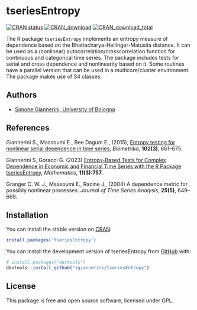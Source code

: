 
<!-- README.md is generated from README.Rmd. Please edit that file -->

# tseriesEntropy

<!-- badges: start -->

[![CRAN
status](https://www.r-pkg.org/badges/version/tseriesEntropy)](https://CRAN.R-project.org/package=tseriesEntropy)
[![CRAN_download](http://cranlogs.r-pkg.org/badges/tseriesEntropy)](https://cran.r-project.org/package=tseriesEntropy)
[![CRAN_download_total](http://cranlogs.r-pkg.org/badges/grand-total/tseriesEntropy)](https://cran.r-project.org/package=tseriesEntropy)
<!-- badges: end -->

The R package `tseriesEntropy` implements an entropy measure of
dependence based on the Bhattacharya-Hellinger-Matusita distance. It can
be used as a (nonlinear) autocorrelation/crosscorrelation function for
continuous and categorical time series. The package includes tests for
serial and cross dependence and nonlinearity based on it. Some routines
have a parallel version that can be used in a multicore/cluster
environment. The package makes use of S4 classes.

## Authors

- [Simone Giannerini, University of
  Bologna](https://www.simonegiannerini.net)

## References

Giannerini S., Maasoumi E., Bee Dagum E., (2015), [Entropy testing for
nonlinear serial dependence in time
series](https://doi.org/10.1093/biomet/asv007), *Biometrika*,
**102(3)**, 661–675.

Giannerini S, Goracci G. (2023) [Entropy-Based Tests for Complex
Dependence in Economic and Financial Time Series with the R Package
tseriesEntropy](https://doi.org/10.3390/math11030757), *Mathematics*,
**11(3):757**.

Granger C. W. J., Maasoumi E., Racine J., (2004) A dependence metric for
possibly nonlinear processes. *Journal of Time Series Analysis*,
**25(5)**, 649–669.

## Installation

You can install the stable version on
[CRAN](https://cran.r-project.org/package=tseriesEntropy):

``` r
install.packages('tseriesEntropy')
```

You can install the development version of tseriesEntropy from
[GitHub](https://github.com/) with:

``` r
# install.packages("devtools")
devtools::install_github("sgiannerini/tseriesEntropy")
```

## License

This package is free and open source software, licensed under GPL.
